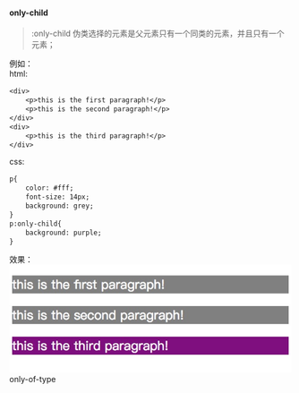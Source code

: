 #### only-child  
> :only-child 伪类选择的元素是父元素只有一个同类的元素，并且只有一个元素；  

例如：  
html:

    <div>
        <p>this is the first paragraph!</p>
        <p>this is the second paragraph!</p>
    </div> 
    <div>
        <p>this is the third paragraph!</p>
    </div> 

css:  
        
    p{
        color: #fff;
        font-size: 14px;
        background: grey;
    }
    p:only-child{
        background: purple;
    }

效果：  
![img](./asserts/diff-some-pseudo-class-01.png)  
only-of-type

